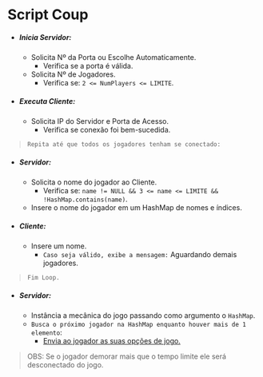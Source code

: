 # Script Coup

- ##### Inicia Servidor:
  - Solicita Nº da Porta ou Escolhe Automaticamente.
    - Verifica se a porta é válida.
  - Solicita Nº de Jogadores.
    - Verifica se: `2 <= NumPlayers <= LIMITE`.

- ##### Executa Cliente:
  - Solicita IP do Servidor e Porta de Acesso.
    - Verifica se conexão foi bem-sucedida.

>`Repita até que todos os jogadores tenham se conectado:`
- ##### Servidor:
  - Solicita o nome do jogador ao Cliente.
    - Verifica se: `name != NULL && 3 <= name <= LIMITE && !HashMap.contains(name)`.   
  - Insere o nome do jogador em um HashMap de nomes e índices.

- ##### Cliente:
  - Insere um nome.
    - `Caso seja válido, exibe a mensagem:` Aguardando demais jogadores.
>`Fim Loop.`

- ##### Servidor:
  - Instância a mecânica do jogo passando como argumento o `HashMap`.
  - `Busca o próximo jogador na HashMap enquanto houver mais de 1 elemento`:
    - [Envia ao jogador as suas opções de jogo.](https://github.com/matmarzolagomes/Coup/wiki/GameMechanics)


> OBS: Se o jogador demorar mais que o tempo limite ele será desconectado do jogo.

